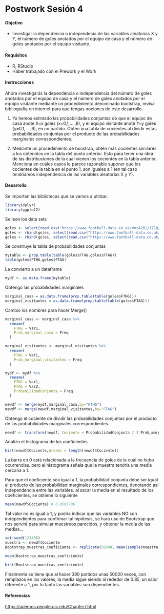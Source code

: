 # Postwork Sesión 4

#### Objetivo

- Investigar la dependencia o independecia de las variables aleatorias X y Y, el número de goles anotados por el equipo de casa y el número de goles anotados por el equipo visitante.

#### Requisitos

- R, RStudio
- Haber trabajado con el Prework y el Work

#### Instrucciones

Ahora investigarás la dependencia o independencia del número de goles anotados por el equipo de casa y el número de goles anotados por el equipo visitante mediante un procedimiento denominado bootstrap, revisa bibliografía en internet para que tengas nociones de este desarrollo. 

1. Ya hemos estimado las probabilidades conjuntas de que el equipo de casa anote X=x goles (x=0,1,... ,8), y el equipo visitante anote Y=y goles (y=0,1,... ,6), en un partido. Obtén una tabla de cocientes al dividir estas probabilidades conjuntas por el producto de las probabilidades marginales correspondientes.

2. Mediante un procedimiento de boostrap, obtén más cocientes similares a los obtenidos en la tabla del punto anterior. Esto para tener una idea de las distribuciones de la cual vienen los cocientes en la tabla anterior. Menciona en cuáles casos le parece razonable suponer que los cocientes de la tabla en el punto 1, son iguales a 1 (en tal caso tendríamos independencia de las variables aleatorias X y Y).

#### Desarrollo
Se importan las bibliotecas que se vamos a utilizar.

```R
library(dplyr)
library(ggplot2)
```

Se leen los data sets
```R
goles <- select(read.csv("https://www.football-data.co.uk/mmz4281/1718/SP1.csv"),FTHG,FTAG)
goles <- rbind(goles, select(read.csv("https://www.football-data.co.uk/mmz4281/1819/SP1.csv"),FTHG,FTAG))
goles <- rbind(goles, select(read.csv("https://www.football-data.co.uk/mmz4281/1920/SP1.csv"),FTHG,FTAG))
```

Se construye la tabla de probabilidades conjuntas
```R
mytable <- prop.table(table(goles$FTHG,goles$FTAG))
table(goles$FTHG,goles$FTAG)
```

La convierto a un dataframe
```R
mydf <- as.data.frame(mytable)
```

Obtengo las probabilidades marginales
```R
marginal_casa = as.data.frame(prop.table(table(goles$FTHG)))
marginal_visitantes = as.data.frame(prop.table(table(goles$FTAG)))
```

Cambio los nombres para hacer Merge()
```R
marginal_casa <- marginal_casa %>% 
  rename(
    FTHG = Var1,
    Prob_marginal_casa = Freq
  )

marginal_visitantes <- marginal_visitantes %>% 
  rename(
    FTAG = Var1,
    Prob_marginal_visitantes = Freq
  )

mydf <- mydf %>% 
  rename(
    FTHG = Var1,
    FTAG = Var2,
    ProbabilidadConjunta = Freq
  )

newdf <- merge(mydf,marginal_casa,by="FTHG")
newdf <- merge(newdf,marginal_visitantes,by="FTAG")
```

Obtengo el cociente de dividir las probabilidades conjuntas por el producto de las probabilidades marginales correspondientes.

```R
newdf <- transform(newdf, Cociente = ProbabilidadConjunta / ( Prob_marginal_casa * Prob_marginal_visitantes))
```

Analizo el histograma de los coeficientes
```R
hist(newdf$Cociente,breaks = length(newdf$Cociente))
```

La barra en 0 está relacionada a la frecuencia de goles de la cual no hubo ocurrencias. pero el histograma señala que la muestra tendría una media cercana a 1.

Para que el coeficiente sea igual a 1, la probabilidad conjunta debe ser igual al producto de las probabilidad marginales correspondientes, denotando así independencia entre las variables. al sacar la media en el resultado de los coeficientes, se obtiene lo siguiente

```R
mean(newdf$Cociente) # 0.8595706
```

Tal valor no es igual a 1, y podría indicar que las variables NO son independientes para confirmar tal hipótesis, se hará uso de Bootstrap que nos servirá para simular muestreos parecidos, y obtener la media de las medias...

```R
set.seed(123456)
muestra <- newdf$Cociente
Bootstrap_muestras_coeficiente <- replicate(50000, mean(sample(muestra, 380, replace = TRUE)))

mean(Bootstrap_muestras_coeficiente)

hist(Bootstrap_muestras_coeficiente)
```

Finalmente se tiene que al hacer 380 partidos unas 50000 veces, con remplazos en los valores, la media sigue siendo al rededor de 0.85, un salor diferente a 1, por lo tanto las variables son dependientes.


#### Referencias
https://ademos.people.uic.edu/Chapter7.html
